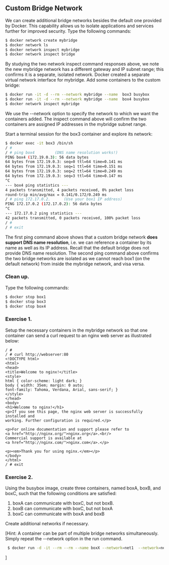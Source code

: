 ## Custom Bridge Network

We can create additional bridge networks besides the default one provided by Docker. This capability allows us to isolate applications and services further for improved security. Type the following commands:
~~~bash
$ docker network create mybridge
$ docker network ls
$ docker network inspect mybridge
$ docker network inspect bridge
~~~
By studying the two network inspect command responses above, we note the new mybridge network has a different gateway and IP subnet range; this confirms it is a separate, isolated network. Docker created a separate virtual network interface for mybridge. Add some containers to the custom bridge:
~~~bash
$ docker run -it -d --rm --network mybridge --name  box3 busybox
$ docker run -it -d --rm --network mybridge --name  box4 busybox
$ docker network inspect mybridge
~~~
We use the --network option to specify the network to which we want the containers added. The inspect command above will confirm the two containers are assigned IP addresses in the mybridge subnet range.

Start a terminal session for the box3 container and explore its network:
~~~bash
$ docker exec -it box3 /bin/sh
/ # 
/ # ping box4         (DNS name resolution works!)
PING box4 (172.19.0.3): 56 data bytes
64 bytes from 172.19.0.3: seq=0 ttl=64 time=0.141 ms
64 bytes from 172.19.0.3: seq=1 ttl=64 time=0.151 ms
64 bytes from 172.19.0.3: seq=2 ttl=64 time=0.249 ms
64 bytes from 172.19.0.3: seq=3 ttl=64 time=0.147 ms
^C
--- box4 ping statistics ---
4 packets transmitted, 4 packets received, 0% packet loss
round-trip min/avg/max = 0.141/0.172/0.249 ms
/ # ping 172.17.0.2.      (Use your box1 IP address)
PING 172.17.0.2 (172.17.0.2): 56 data bytes
^C
--- 172.17.0.2 ping statistics ---
42 packets transmitted, 0 packets received, 100% packet loss
/ # 
/ # exit
~~~
The first ping command above shows that a custom bridge network __does support DNS name resolution__, i.e. we can reference a container by its name as well as its IP address. Recall that the default bridge does not provide DNS name resolution. The second ping command above confirms the two bridge networks are isolated as we cannot reach box1 (on the default network) from inside the mybridge network, and visa versa.

### Clean up.

Type the following commands:
~~~bash
$ docker stop box1
$ docker stop box3
$ docker stop box4
~~~

### Exercise 1.

Setup the necessary containers in the mybridge network so that one container can send a curl request to an nginx web server as illustrated below:
~~~
/ # 
/ # curl http://webserver:80
<!DOCTYPE html>
<html>
<head>
<title>Welcome to nginx!</title>
<style>
html { color-scheme: light dark; }
body { width: 35em; margin: 0 auto;
font-family: Tahoma, Verdana, Arial, sans-serif; }
</style>
</head>
<body>
<h1>Welcome to nginx!</h1>
<p>If you see this page, the nginx web server is successfully installed and
working. Further configuration is required.</p>

<p>For online documentation and support please refer to
<a href="http://nginx.org/">nginx.org</a>.<br/>
Commercial support is available at
<a href="http://nginx.com/">nginx.com</a>.</p>

<p><em>Thank you for using nginx.</em></p>
</body>
</html>
/ # exit
~~~ 

### Exercise 2.

Using the busybox image, create three containers, named boxA, boxB, and boxC, such that the following conditions are satisfied:

1. boxA can communicate with boxC, but not boxB.
1. boxB can communicate with boxC, but not boxA
1. boxC can communicate with boxA and boxB

Create additional networks if necessary.

[Hint: A container can be part of multiple bridge networks simultaneously. Simply repeat the --network option in the run command.
~~~bash
 $ docker run -d -it --rm --rm --name boxX --network=net1  --network=net2  busybox
~~~
]